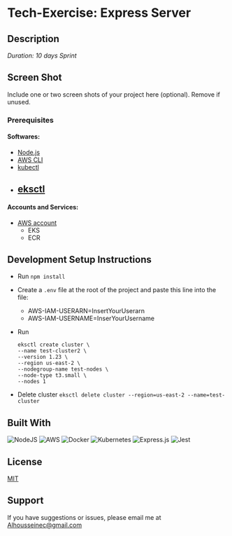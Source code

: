 # Tech-Exercise: Express Server

## Description

_Duration: 10 days Sprint_


## Screen Shot

Include one or two screen shots of your project here (optional). Remove if unused.

### Prerequisites

#### Softwares:

- [Node.js](https://nodejs.org/en/)
- [AWS CLI](https://aws.amazon.com/cli/)
- [kubectl](https://kubernetes.io/docs/tasks/tools/)
- [eksctl](https://github.com/weaveworks/eksctl)
    - 

#### Accounts and Services:
- [AWS account](https://aws.amazon.com/free/)
    - EKS
    - ECR


## Development Setup Instructions

- Run `npm install`

- Create a `.env` file at the root of the project and paste this line into the file:
    - AWS-IAM-USERARN=InsertYourUserarn
    - AWS-IAM-USERNAME=InserYourUsername


- Run 
    ```
    eksctl create cluster \
    --name test-cluster2 \
    --version 1.23 \
    --region us-east-2 \
    --nodegroup-name test-nodes \
    --node-type t3.small \
    --nodes 1
    ```

- Delete cluster `eksctl delete cluster --region=us-east-2 --name=test-cluster`






## Built With

![NodeJS](https://img.shields.io/badge/node.js-6DA55F?style=for-the-badge&logo=node.js&logoColor=white)
![AWS](https://img.shields.io/badge/Amazon_AWS-FF9900?style=for-the-badge&logo=amazonaws&logoColor=white)
![Docker](https://img.shields.io/badge/docker-%230db7ed.svg?style=for-the-badge&logo=docker&logoColor=white)
![Kubernetes](https://img.shields.io/badge/kubernetes-%23326ce5.svg?style=for-the-badge&logo=kubernetes&logoColor=white)
![Express.js](https://img.shields.io/badge/express.js-%23404d59.svg?style=for-the-badge&logo=express&logoColor=%2361DAFB)
![Jest](https://img.shields.io/badge/-jest-%23C21325?style=for-the-badge&logo=jest&logoColor=white)

## License
[MIT](https://choosealicense.com/licenses/mit/)

## Support
If you have suggestions or issues, please email me at Alhousseinec@gmail.com
